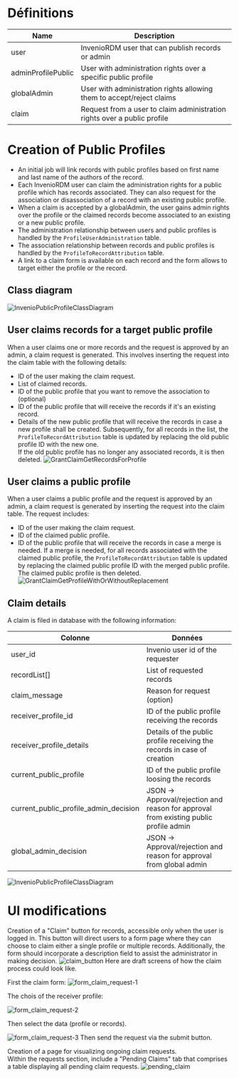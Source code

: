 
# Définitions
| Name               | Description                                                              |
|--------------------|--------------------------------------------------------------------------|
| user               | InvenioRDM user that can publish records or admin                        |
| adminProfilePublic | User with administration rights over a specific public profile           |
| globalAdmin        | User with administration rights allowing them to accept/reject claims    |
| claim              | Request from a user to claim administration rights over a public profile |
# Creation of Public Profiles
- An initial job will link records with public profiles based on first name and last name of the authors of the record.  
- Each InvenioRDM user can claim the administration rights for a public profile which has records associated. They can also request for the association or disassociation of a record with an existing public profile.  
- When a claim is accepted by a globalAdmin, the user gains admin rights over the profile or the claimed records become associated to an existing or a new public profile.  
- The administration relationship between users and public profiles is handled by the `ProfileUserAdministration` table.  
- The association relationship between records and public profiles is handled by the `ProfileToRecordAttribution` table.  
- A link to a claim form is available on each record and the form allows to target either the profile or the record.
## Class diagram
![InvenioPublicProfileClassDiagram](../img//InvenioPublicProfileClassDiagram.svg)
## User claims records for a target public profile
When a user claims one or more records and the request is approved by an admin, a claim request is generated. This involves inserting the request into the claim table with the following details:
- ID of the user making the claim request.
- List of claimed records.
- ID of the public profile that you want to remove the association to (optional)
- ID of the public profile that will receive the records if it's an existing record.
- Details of the new public profile that will receive the records in case a new profile shall be created.
Subsequently, for all records in the list, the `ProfileToRecordAttribution` table is updated by replacing the old public profile ID with the new one.  
If the old public profile has no longer any associated records, it is then deleted.
![GrantClaimGetRecordsForProfile](../img//GrantClaimGetRecordsForProfile.svg)
## User claims a public profile
When a user claims a public profile and the request is approved by an admin, a claim request is generated by inserting the request into the claim table. The request includes:
- ID of the user making the claim request.
- ID of the claimed public profile.
- ID of the public profile that will receive the records in case a merge is needed.
If a merge is needed, for all records associated with the claimed public profile, the `ProfileToRecordAttribution` table is updated by replacing the claimed public profile ID with the merged public profile. The claimed public profile is then deleted.
![GrantClaimGetProfileWithOrWithoutReplacement](../img//GrantClaimGetProfileWithOrWithoutReplacement.svg)
## Claim details
A claim is filed in database with the following information:

| Colonne                               | Données                                                                               |
|---------------------------------------|---------------------------------------------------------------------------------------|
| user_id                               | Invenio user id of the requester                                                      |
| recordList[]                          | List of requested records                                                             |
| claim_message                         | Reason for request (option)                                                           |
| receiver_profile_id                   | ID of the public profile receiving the records                                        |
| receiver_profile_details              | Details of the public profile receiving the records in case of creation               |
| current_public_profile                | ID of the public profile loosing the records                                          |
| current_public_profile_admin_decision | JSON -> Approval/rejection and reason for approval from existing public profile admin |
| global_admin_decision                 | JSON -> Approval/rejection and reason for approval from global admin                  |
![InvenioPublicProfileClassDiagram](../img//ClaimRequestProcess.svg)
# UI modifications
Creation of a "Claim" button for records, accessible only when the user is logged in. This button will direct users to a form page where they can choose to claim either a single profile or multiple records. Additionally, the form should incorporate a description field to assist the administrator in making decision.
![claim_button](../img//claim_button.png)
Here are draft screens of how the claim process could look like.  

First the claim form:
![form_claim_request-1](../img//invenio-claim-page-1.png)

The chois of the receiver profile:

![form_claim_request-2](../img//invenio-claim-page-2.png)

Then select the data (profile or records).

![form_claim_request-3](../img//invenio-claim-page-3.png)
Then send the request via the submit button.

Creation of a page for visualizing ongoing claim requests.  
Within the requests section, include a "Pending Claims" tab that comprises a table displaying all pending claim requests.
![pending_claim](../img//pending_claim.png)
